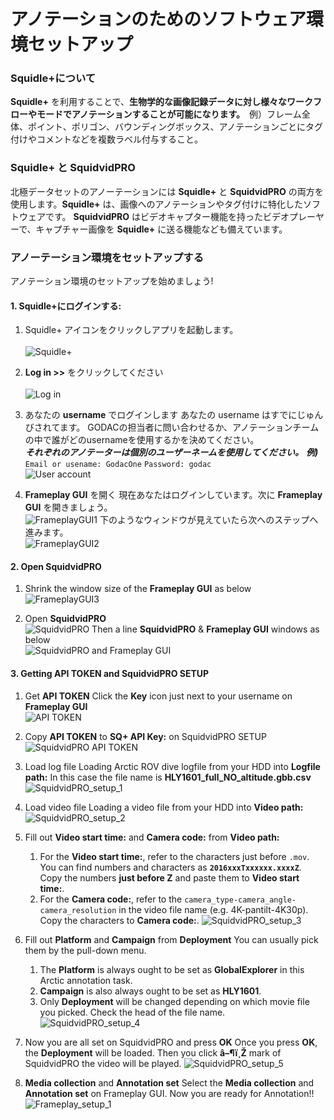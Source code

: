 # アノテーションのためのソフトウェア環境セットアップ 

### Squidle+について
**Squidle+** を利用することで、**生物学的な画像記録データに対し様々なワークフローやモードでアノテーションすることが可能になります。**　例）フレーム全体、ポイント、ポリゴン、バウンディングボックス、アノテーションごとにタグ付けやコメントなどを複数ラベル付与すること。

### Squidle+ と SquidvidPRO
北極データセットのアノーテーションには **Squidle+** と **SquidvidPRO** の両方を使用します。**Squidle+** は、画像へのアノテーションやタグ付けに特化したソフトウェアです。 **SquidvidPRO** はビデオキャプター機能を持ったビデオプレーヤーで、キャプチャー画像を **Squidle+** に送る機能なども備えています。

### アノーテーション環境をセットアップする

アノテーション環境のセットアップを始めましょう!

#### 1. Squidle+にログインする: 
   1. Squidle+ アイコンをクリックしアプリを起動します。<br>  
   ![Squidle+](../images/4_SquidleApp_1.png)

   1. **Log in >>** をクリックしてください <br>  
   ![Log in](../images/5_SquidleApp_2.png)

   1.  あなたの **username** でログインします
   あなたの username はすでにじゅんびされてます。
   GODACの担当者に問い合わせるか、アノテーションチームの中で誰がどのusernameを使用するかを決めてください。  
   ***それぞれのアノテーターは個別のユーザーネームを使用してください。***
   ***例)***
   `Email or usename: GodacOne`
   `Password: godac`<br> 
   ![User account](../images/6_Login_1.png)

   1. **Frameplay GUI** を開く
   現在あなたはログインしています。次に **Frameplay GUI** を開きましょう。<br> 
   ![FrameplayGUI1](../images/7_FrameplayGUI_1.png)
   下のようなウィンドウが見えていたら次へのステップへ進みます。<br> 
   ![FrameplayGUI2](../images/8_FrameplayGUI_2.png)
   
#### 2. Open SquidvidPRO
   1. Shrink the window size of the **Frameplay GUI** as below  
   ![FrameplayGUI3](../images/9_FrameplayGUI_3.png)

   1. Open **SquidvidPRO**  
   ![SquidvidPRO](../images/10_SquidvidPROApp_1.png)
   Then a line **SquidvidPRO** & **Frameplay GUI** windows as below  
   ![SquidvidPRO and Frameplay GUI](../images/11_SquidvidPROApp_and_FrameplayGUI_1.png)

#### 3. Getting API TOKEN and SquidvidPRO SETUP
   1. Get **API TOKEN**
   Click the **Key** icon just next to your username on **Frameplay GUI**  
   ![API TOKEN](../images/12_SquidvidPROApp_and_FrameplayGUI_2.png)

   1. Copy **API TOKEN** to **SQ+ API Key:** on SquidvidPRO SETUP  
   ![SquidvidPRO API TOKEN](../images/13_SquidvidPROApp_and_FrameplayGUI_3.png)
   
   1. Load log file
   Loading Arctic ROV dive logfile from your HDD into **Logfile path:**
   In this case the file name is **HLY1601_full_NO_altitude.gbb.csv**
   ![SquidvidPRO_setup_1](../images/14_SquidvidPRO_setup_1.gif)
   
   1. Load video file 
   Loading a video file from your HDD into **Video path:**
   ![SquidvidPRO_setup_2](../images/15_SquidvidPRO_setup_2.PNG)

   1. Fill out **Video start time:** and **Camera code:** from **Video path:**
      1. For the **Video start time:**, refer to the characters just before `.mov`. You can find numbers and characters as **`2016xxxTxxxxxx.xxxxZ`**. Copy the numbers **just before Z** and paste them to **Video start time:**.
      2. For the **Camera code:**, refer to the `camera_type-camera_angle-camera_resolution` in the video file name (e.g. 4K-pantilt-4K30p). Copy the characters to **Camera code:**.
      ![SquidvidPRO_setup_3](../images/16_SquidvidPRO_setup_3.gif)

   1. Fill out **Platform** and **Campaign** from **Deployment**
      You can usually pick them by the pull-down menu.
      1. The **Platform** is always ought to be set as **GlobalExplorer** in this Arctic annotation task. 
      2. **Campaign** is also always ought to be set as **HLY1601**. 
      3. Only **Deployment** will be changed depending on which movie file you picked. Check the head of the file name.
      ![SquidvidPRO_setup_4](../images/17_SquidvidPRO_setup_4.png)  

   1. Now you are all set on SquidvidPRO and press **OK**
      Once you press **OK**, the **Deployment** will be loaded.
      Then you click **â–¶ï¸Ž** mark of SquidvidPRO the video will be played. 
      ![SquidvidPRO_setup_5](../images/18_SquidvidPRO_setup_4.gif)
   
   1. **Media collection** and **Annotation set**
   Select the **Media collection** and **Annotation set** on Frameplay GUI.
   Now you are ready for Annotation!!
   ![Frameplay_setup_1](../images/19_Frameplay_setup_1.png)
